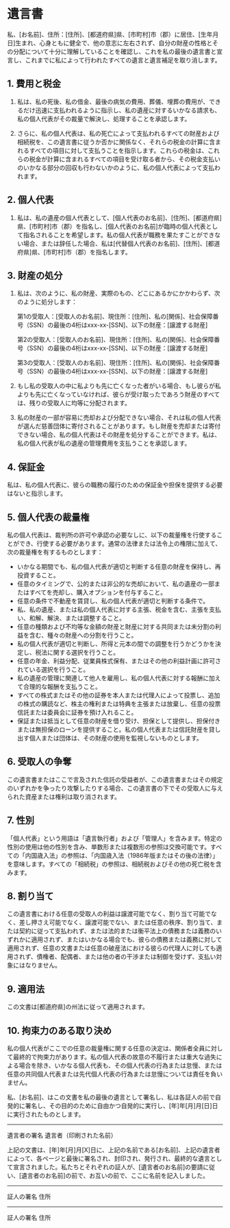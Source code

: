 # 遺言書

私、[お名前]、住所：[住所]、[都道府県]県、[市町村]市（郡）に居住、[生年月日]生まれ、心身ともに健全で、他の意志に左右されず、自分の財産の性格とその分配について十分に理解していることを確認し、これを私の最後の遺言書と宣言し、これまでに私によって行われたすべての遺言と遺言補足を取り消します。

## 1. 費用と税金

1. 私は、私の死後、私の借金、最後の病気の費用、葬儀、埋葬の費用が、できるだけ迅速に支払われるように指示し、私の遺産に対するいかなる請求も、私の個人代表がその裁量で解決し、処理することを承認します。

2. さらに、私の個人代表は、私の死亡によって支払われるすべての財産および相続税を、この遺言書に従うか否かに関係なく、それらの税金の計算に含まれるすべての項目に対して支払うことを指示します。これらの税金は、これらの税金が計算に含まれるすべての項目を受け取る者から、その税金支払いのいかなる部分の回収も行わないかのように、私の個人代表によって支払われます。

## 2. 個人代表

1. 私は、私の遺産の個人代表として、[個人代表のお名前]、[住所]、[都道府県]県、[市町村]市（郡）を指名し、[個人代表のお名前]が臨時の個人代表として指名されることを希望します。私の個人代表が職務を果たすことができない場合、または辞任した場合、私は[代替個人代表のお名前]、[住所]、[都道府県]県、[市町村]市（郡）を指名します。

## 3. 財産の処分

1. 私は、次のように、私の財産、実際のもの、どこにあるかにかかわらず、次のように処分します：

   第1の受取人：[受取人のお名前]、現住所：[住所]、私の[関係]、社会保障番号（SSN）の最後の4桁はxxx-xx-[SSN]、以下の財産：[譲渡する財産]

   第2の受取人：[受取人のお名前]、現住所：[住所]、私の[関係]、社会保障番号（SSN）の最後の4桁はxxx-xx-[SSN]、以下の財産：[譲渡する財産]

   第3の受取人：[受取人のお名前]、現住所：[住所]、私の[関係]、社会保障番号（SSN）の最後の4桁はxxx-xx-[SSN]、以下の財産：[譲渡する財産]

2. もし私の受取人の中に私よりも先に亡くなった者がいる場合、もし彼らが私よりも先に亡くなっていなければ、彼らが受け取ったであろう財産のすべては、残りの受取人に均等に分配されます。

3. 私の財産の一部が容易に売却および分配できない場合、それは私の個人代表が選んだ慈善団体に寄付されることがあります。もし財産を売却または寄付できない場合、私の個人代表はその財産を処分することができます。私は、私の個人代表が私の遺産の管理費用を支払うことを承認します。

## 4. 保証金

私は、私の個人代表に、彼らの職務の履行のための保証金や担保を提供する必要はないと指示します。

## 5. 個人代表の裁量権

私の個人代表は、裁判所の許可や承認の必要なしに、以下の裁量権を行使することができ、行使する必要があります。通常の法律または法令上の権限に加えて、次の裁量権を有するものとします：

- いかなる期間でも、私の個人代表が適切と判断する任意の財産を保持し、再投資すること。
- 任意のタイミングで、公的または非公的な売却において、私の遺産の一部またはすべてを売却し、購入オプションを付与すること。
- 任意の条件で不動産を賃貸し、私の個人代表が適切と判断する条件で。
- 私、私の遺産、または私の個人代表に対する主張、税金を含む、主張を支払い、和解、解決、または調整すること。
- 任意の種類および不均等な金額の財産と財産に対する共同または未分割の利益を含む、種々の財産への分割を行うこと。
- 私の個人代表が適切と判断し、所得と元本の間での調整を行うかどうかを決定し、税法に関する選択を行うこと。
- 任意の年金、利益分配、従業員株式保有、またはその他の利益計画に許可されている選択を行うこと。
- 私の遺産の管理に関連して他人を雇用し、私の個人代表に対する報酬に加えて合理的な報酬を支払うこと。
- すべての株式またはその他の証券を本人または代理人によって投票し、追加の株式の購読など、株主の権利または特典を主張または放棄し、任意の投票信託または委員会に証券を預け入れること。
- 保証または抵当として任意の財産を借り受け、担保として提供し、担保付きまたは無担保のローンを提供すること。私の個人代表または信託財産を貸し出す個人または団体は、その財産の使用を監視しないものとします。

## 6. 受取人の争奪

この遺言書またはここで言及された信託の受益者が、この遺言書またはその規定のいずれかを争ったり攻撃したりする場合、この遺言書の下でその受取人に与えられた資産または権利は取り消されます。

## 7. 性別

「個人代表」という用語は「遺言執行者」および「管理人」を含みます。特定の性別の使用は他の性別を含み、単数形または複数形の参照は交換可能です。すべての「内国歳入法」の参照は、「内国歳入法（1986年版またはその後の法律）」を意味します。すべての「相続税」の参照は、相続税およびその他の死亡税を含みます。

## 8. 割り当て

この遺言書における任意の受取人の利益は譲渡可能でなく、割り当て可能でなく、差し押さえ可能でなく、譲渡可能でない、または任意の秩序、割り当て、または契約に従って支払われず、または法的または衡平法上の債務または義務のいずれかに適用されず、またはいかなる場合でも、彼らの債務または義務に対して適用されず、任意の文書または任意の破産法における彼らの代理人に対しても適用されず、債権者、配偶者、または他の者の干渉または制御を受けず、支払い対象にはなりません。

## 9. 適用法

この文書は[都道府県]の州法に従って適用されます。

## 10. 拘束力のある取り決め

私の個人代表がここでの任意の裁量権に関する任意の決定は、関係者全員に対して最終的で拘束力があります。私の個人代表の故意の不履行または重大な過失による場合を除き、いかなる個人代表も、その個人代表の行為または怠慢、または任意の共同個人代表または先代個人代表の行為または怠慢については責任を負いません。

私、[お名前]、はこの文書を私の最後の遺言として署名し、私は各証人の前で自発的に署名し、その目的のために自由かつ自発的に実行し、[年]年[月]月[日]日に実行されたものとします。

____________________      _________________________
遺言者の署名                          遺言者（印刷された名前）

上記の文書は、[年]年[月]月[X]日に、上記の名前である[お名前]、上記の遺言者によって、各ページと最後に署名され、封印され、発行され、最終的な遺言として宣言されました。私たちとそれぞれの証人が、[遺言者のお名前]の要請に従い、[遺言者のお名前]の前で、お互いの前で、ここに名前を記入しました。

____________________      _________________________
証人の署名                             住所

____________________      _________________________
証人の署名                             住所
